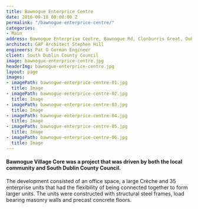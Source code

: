 ```yaml
---
title: Bawnogue Enterprice Centre
date: 2016-09-18 00:00:00 Z
permalink: "/bawnogue-enterprice-centre/"
categories:
- Main
address: Bawnogue Enterprise Centre, Bawnogue Rd, Clonburris Great, Dublin 22
architect: GAP Architect Stephen Hill
engineers: Pat O Gorman Engineer
client: South Dublin County Council
image: bawnogue-enterprice-centre.jpg
headerImg: bawnogue-enterprice-centre.jpg
layout: page
images:
- imagePath: bawnogue-enterprice-centre-01.jpg
  title: Image
- imagePath: bawnogue-enterprice-centre-02.jpg
  title: Image
- imagePath: bawnogue-enterprice-centre-03.jpg
  title: Image
- imagePath: bawnogue-enterprice-centre-04.jpg
  title: Image
- imagePath: bawnogue-enterprice-centre-05.jpg
  title: Image
- imagePath: bawnogue-enterprice-centre-06.jpg
  title: Image
---
```


#### Bawnogue Village Core was a project that was driven by both the local community and South Dublin County Council. 

The development consisted of an office space, a large Crèche and 35 enterprise units that had the flexibility of being connected together to form larger units. The units were constructed with structural steel frames, load bearing masonry walls and precast concrete floors.
